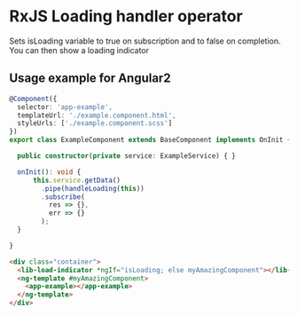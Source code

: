 # RxJS Loading handler operator

Sets isLoading variable to true on subscription and to false on completion.
You can then show a loading indicator 

## Usage example for Angular2

```ts
@Component({
  selector: 'app-example',
  templateUrl: './example.component.html',
  styleUrls: ['./example.component.scss']
})
export class ExampleComponent extends BaseComponent implements OnInit {

  public constructor(private service: ExampleService) { }

  onInit(): void {
      this.service.getData()
        .pipe(handleLoading(this))
        .subscribe(
          res => {},
          err => {}
        );
  }

}
```

```html
<div class="container">
  <lib-load-indicator *ngIf="isLoading; else myAmazingComponent"></lib-load-indicator>
  <ng-template #myAmazingComponent>
    <app-example></app-example>
  </ng-template>
</div>

```
